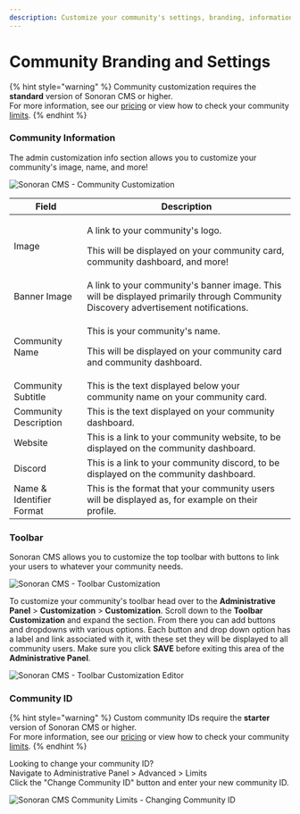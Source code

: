 ```yaml
---
description: Customize your community's settings, branding, information, and more!
---
```


# Community Branding and Settings

{% hint style="warning" %}
Community customization requires the **standard** version of Sonoran CMS or higher.\
For more information, see our [pricing](../../pricing/pricing-faq/) or view how to check your community [limits](../getting-started/view-your-limits.md).
{% endhint %}

### Community Information

The admin customization info section allows you to customize your community's image, name, and more!

![Sonoran CMS - Community Customization](../../.gitbook/assets/brave\_MyKxMxKOiZ.png)

| Field                    | Description                                                                                                                        |
| ------------------------ | ---------------------------------------------------------------------------------------------------------------------------------- |
| Image                    | <p>A link to your community's logo.</p><p>This will be displayed on your community card, community dashboard, and more!</p>        |
| Banner Image             | A link to your community's banner image. This will be displayed primarily through Community Discovery advertisement notifications. |
| Community Name           | <p>This is your community's name.</p><p>This will be displayed on your community card and community dashboard.</p>                 |
| Community Subtitle       | This is the text displayed below your community name on your community card.                                                       |
| Community Description    | This is the text displayed on your community dashboard.                                                                            |
| Website                  | This is a link to your community website, to be displayed on the community dashboard.                                              |
| Discord                  | This is a link to your community discord, to be displayed on the community dashboard.                                              |
| Name & Identifier Format | This is the format that your community users will be displayed as, for example on their profile.                                   |

### Toolbar

Sonoran CMS allows you to customize the top toolbar with buttons to link your users to whatever your community needs.

![Sonoran CMS - Toolbar Customization](https://i.imgur.com/3HeUXW6.png)

To customize your community's toolbar head over to the **Administrative Panel** > **Customization** > **Customization**. Scroll down to the **Toolbar Customization** and expand the section. From there you can add buttons and dropdowns with various options. Each button and drop down option has a label and link associated with it, with these set they will be displayed to all community users. Make sure you click **SAVE** before exiting this area of the **Administrative Panel**.

![Sonoran CMS - Toolbar Customization Editor](https://i.imgur.com/AQeg9at.png)

### Community ID

{% hint style="warning" %}
Custom community IDs require the **starter** version of Sonoran CMS or higher.\
For more information, see our [pricing](https://sonorancms.com/#/pricing) or view how to check your community [limits](../getting-started/view-your-limits.md).
{% endhint %}

Looking to change your community ID?\
Navigate to Administrative Panel > Advanced > Limits\
Click the "Change Community ID" button and enter your new community ID.

![Sonoran CMS Community Limits - Changing Community ID](../../.gitbook/assets/brave\_PgkFPmhBuj.png)
